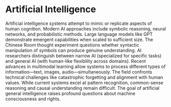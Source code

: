 # Artificial Intelligence

Artificial intelligence systems attempt to mimic or replicate aspects of human cognition. Modern AI approaches include symbolic reasoning, neural networks, and probabilistic methods. Large language models like GPT demonstrate emergent capabilities when scaled to sufficient size. The Chinese Room thought experiment questions whether syntactic manipulation of symbols can produce genuine understanding. AI researchers distinguish between narrow AI (specialized for specific tasks) and general AI (with human-like flexibility across domains). Recent advances in multimodal learning allow systems to process different types of information—text, images, audio—simultaneously. The field confronts technical challenges like catastrophic forgetting and alignment with human values. While current systems excel at pattern recognition, common-sense reasoning and causal understanding remain difficult. The goal of artificial general intelligence raises profound questions about machine consciousness and rights.
